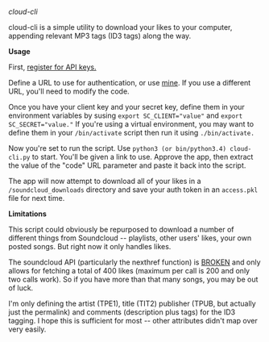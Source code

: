 *cloud-cli*

cloud-cli is a simple utility to download your likes to your computer, appending relevant MP3 tags (ID3 tags) along the way. 

**Usage**

First, [register for API keys.](https://soundcloud.com/login?return_to=%2Fyou%2Fapps%2Fnew)

Define a URL to use for authentication, or use [mine](http://www.decaffeinated.io/projects/sc_code.html). If you use a different URL, you'll need to modify the code. 

Once you have your client key and your secret key, define them in your environment variables by susing `export SC_CLIENT="value"` and `export SC_SECRET="value."` If you're using a virtual environment, you may want to define them in your `/bin/activate` script then run it using `./bin/activate.`
 
Now you're set to run the script. Use `python3 (or bin/python3.4) cloud-cli.py` to start. You'll be given a link to use. Approve the app, then extract the value of the "code" URL parameter and paste it back into the script. 

The app will now attempt to download all of your likes in a `/soundcloud_downloads` directory and save your auth token in an `access.pkl` file for next time. 

**Limitations**

This script could obviously be repurposed to download a number of different things from Soundcloud -- playlists, other users' likes, your own posted songs. But right now it only handles likes. 

The soundcloud API (particularly the nexthref function) is [BROKEN](https://twitter.com/soundclouddev/status/564649386517737472) and only allows for fetching a total of 400 likes (maximum per call is 200 and only two calls work). So if you have more than that many songs, you may be out of luck. 

I'm only defining the artist (TPE1), title (TIT2) publisher (TPUB, but actually just the permalink) and comments (description plus tags) for the ID3 tagging. I hope this is sufficient for most -- other attributes didn't map over very easily. 
